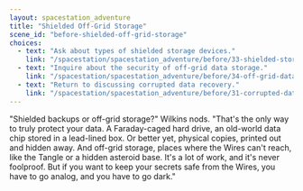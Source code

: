 ```yaml
---
layout: spacestation_adventure
title: "Shielded Off-Grid Storage"
scene_id: "before-shielded-off-grid-storage"
choices:
  - text: "Ask about types of shielded storage devices."
    link: "/spacestation/spacestation_adventure/before/33-shielded-storage-types"
  - text: "Inquire about the security of off-grid data storage."
    link: "/spacestation/spacestation_adventure/before/34-off-grid-data-security"
  - text: "Return to discussing corrupted data recovery."
    link: "/spacestation/spacestation_adventure/before/31-corrupted-data-recovery"
---
```


"Shielded backups or off-grid storage?" Wilkins nods. "That's the only way to truly protect your data. A Faraday-caged hard drive, an old-world data chip stored in a lead-lined box. Or better yet, physical copies, printed out and hidden away. And off-grid storage, places where the Wires can't reach, like the Tangle or a hidden asteroid base. It's a lot of work, and it's never foolproof. But if you want to keep your secrets safe from the Wires, you have to go analog, and you have to go dark."

